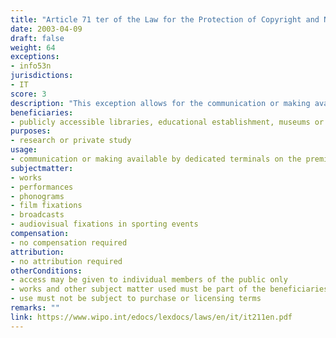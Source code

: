 ```yaml
---
title: "Article 71 ter of the Law for the Protection of Copyright and Neighbouring Rights"
date: 2003-04-09 
draft: false
weight: 64
exceptions:
- info53n
jurisdictions:
- IT
score: 3
description: "This exception allows for the communication or making available to individual members of the public by dedicated terminals on the premises of publicly accessible libraries, educational establishment, museums or archives, for the purpose of research or private study. The access is limited to the works and other subject matter contained in beneficiaries' collections that are not subject to purchase or licensing terms." 
beneficiaries:
- publicly accessible libraries, educational establishment, museums or archives
purposes: 
- research or private study
usage:
- communication or making available by dedicated terminals on the premises of the beneficiery
subjectmatter:
- works
- performances
- phonograms
- film fixations
- broadcasts
- audiovisual fixations in sporting events
compensation:
- no compensation required
attribution: 
- no attribution required
otherConditions: 
- access may be given to individual members of the public only
- works and other subject matter used must be part of the beneficiaries' collections 
- use must not be subject to purchase or licensing terms
remarks: ""
link: https://www.wipo.int/edocs/lexdocs/laws/en/it/it211en.pdf
---
```


